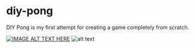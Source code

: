 # diy-pong
DIY Pong is my first attempt for creating a game completely from scratch.

[![IMAGE ALT TEXT HERE](https://i.imgur.com/W1BOp7Y.png)](https://youtu.be/OlvdlyGFhyM)
![alt text](https://i.imgur.com/vGuuOJU.jpg)
